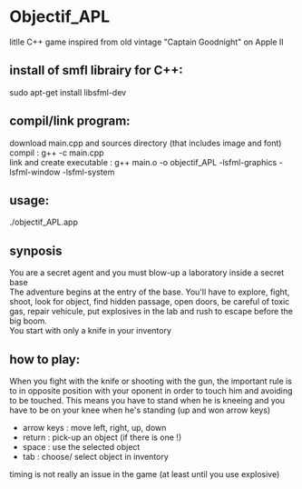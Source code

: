 # Objectif_APL
litlle C++ game inspired from old vintage "Captain Goodnight" on Apple II

## install of smfl librairy for C++:
sudo apt-get install libsfml-dev

## compil/link program:
download main.cpp and sources directory (that includes image and font)  
compil : g++ -c main.cpp  
link and create executable : g++ main.o -o objectif_APL -lsfml-graphics -lsfml-window -lsfml-system

## usage: 
./objectif_APL.app

## synposis
You are a secret agent and you must blow-up a laboratory inside a secret base  
The adventure begins at the entry of the base. You'll have to explore, fight, shoot, look for object, find hidden passage, open doors, be careful of toxic gas, repair vehicule, put explosives in the lab and rush to escape before the big boom.  
You start with only a knife in your inventory

## how to play:
When you fight with the knife or shooting with the gun, the important rule is to in opposite position with your oponent in order to touch him and avoiding to be touched. This means you have to stand when he is kneeing and you have to be on your knee when he's standing (up and won arrow keys)  
  * arrow keys : move left, right, up, down  
  * return     : pick-up an object (if there is one !)  
  * space      : use the selected object  
  * tab        : choose/ select object in inventory
     
timing is not really an issue in the game (at least until you use explosive)
